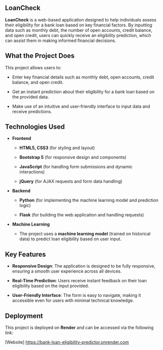 ## LoanCheck
**LoanCheck** is a web-based application designed to help individuals assess their eligibility for a bank loan based on key financial factors. By inputting data such as monthly debt, the number of open accounts, credit balance, and open credit, users can quickly receive an eligibility prediction, which can assist them in making informed financial decisions.
## What the Project Does
This project allows users to:
- Enter key financial details such as monthly debt, open accounts, credit balance, and open credit.
  
- Get an instant prediction about their eligibility for a bank loan based on the provided data.
- Make use of an intuitive and user-friendly interface to input data and receive predictions.
## Technologies Used
- **Frontend**
  - **HTML5, CSS3** (for styling and layout)
  
  - **Bootstrap 5** (for responsive design and components)
  - **JavaScript** (for handling form submissions and dynamic interactions)
  - **jQuery** (for AJAX requests and form data handling)
  
- **Backend**
  - **Python** (for implementing the machine learning model and prediction logic)
  
  - **Flask** (for building the web application and handling requests)
  
- **Machine Learning**
  - The project uses a **machine learning model** (trained on historical data) to predict loan eligibility based on user input.
  
## Key Features
  - **Responsive Design**: The application is designed to be fully responsive, ensuring a smooth user experience across all devices.
  
  - **Real-Time Prediction**: Users receive instant feedback on their loan eligibility based on the input provided.
  - **User-Friendly Interface**: The form is easy to navigate, making it accessible even for users with minimal technical knowledge.
## Deployment
This project is deployed on **Render** and can be accessed via the following link:

[Website] https://bank-loan-eligibility-predictor.onrender.com
